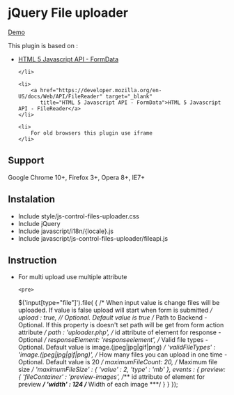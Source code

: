 <h1>jQuery File uploader</h1>

<a href="http://js-control-files-uploader.itweb-projects.com/" target="_blank"
   title="Demo">Demo</a>

<div>
This plugin is based on : 
<ul>
    <li>
        <a href="https://developer.mozilla.org/en-US/docs/Web/API/FormData" target="_blank"
           title="HTML 5 Javascript API - FormData">HTML 5 Javascript API - FormData</a>
        
    </li>
        
    <li>
        <a href="https://developer.mozilla.org/en-US/docs/Web/API/FileReader" target="_blank"
           title="HTML 5 Javascript API - FormData">HTML 5 Javascript API - FileReader</a>
    </li>

    <li>
        For old browsers this plugin use iframe
    </li>
</ul>
</div>

<h2>Support</h2>

<div>Google Chrome 10+, Firefox 3+, Opera 8+, IE7+</div>

<h2>Instalation</h2>

<ul>
    <li>
        Include style/js-control-files-uploader.css
    </li>
    <li>
        Include jQuery
    </li>
    <li>
        Include javascript/i18n/{locale}.js
    </li>
    <li>
        Include javascript/js-control-files-uploader/fileapi.js
    </li>
</ul>

<h2>Instruction</h2>

<ul>
    <li>
        For multi upload use multiple attribute
    </li>

    <pre>
$('input[type="file"]').file(
{
    /* 
       When input value is change files will be uploaded. 
       If value is false upload will start when form is submitted
    */
    upload : true, // Optional. Default value is true
    /* Path to Backend - Optional. If this property is doesn't set path will be get from form action attribute */
    path : 'uploader.php', 
    /* id attribute of element for response - Optional */
    responseElement: 'responseelement',
    /* Valid file types - Optional. Default value is image.(jpeg|jpg|gif|png) */ 
    'validFileTypes' : 'image.(jpeg|jpg|gif|png)',
    /* How many files you can upload in one time  - Optional. Default value is 20 */
    maximumFileCount: 20, 
    /* Maximum file size */
    'maximumFileSize' : {
                'value' : 2, 
                'type' : 'mb'
            },
    events : {
        preview: {
            'fileContainer' : 'preview-images', /*** id attribute of element for preview ***/
            'width' : 124 /*** Width of each image ***/
        }
    }
});
    <pre>
</ul>
